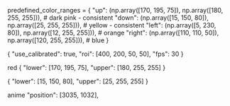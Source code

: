 predefined_color_ranges = {
    "up": (np.array([170, 195, 75]), np.array([180, 255, 255])),      # dark pink - consistent
    "down": (np.array([15, 150, 80]), np.array([25, 255, 255])),     # yellow - consistent
    "left": (np.array([5, 230, 80]), np.array([12, 255, 255])),   # orange
    "right": (np.array([110, 110, 50]), np.array([120, 255, 255])),  # blue
}


{
    "use_calibrated": true,
    "roi": [400, 200, 50, 50],
    "fps": 30
}


red
{
    "lower": [170, 195, 75],
    "upper": [180, 255, 255]
}

{
    "lower": [15, 150, 80],
    "upper": [25, 255, 255]
}

anime
"position": [3035, 1032],